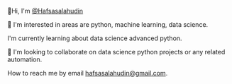 👋Hi, I'm [@Hafsasalahudin](https://github.com/Hafsasalahudin)

 🌱 I'm interested in areas are python, machine learning, data science.

 I'm currently learning about data science advanced python.

👀️ I'm looking to collaborate on data science python projects or any related automation.

 How to reach me by email hafsasalahudin@gmail.com.
